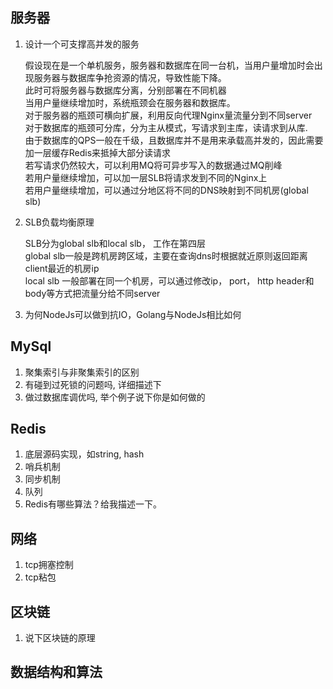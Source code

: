 ## 服务器
1. 设计一个可支撑高并发的服务

    假设现在是一个单机服务，服务器和数据库在同一台机，当用户量增加时会出现服务器与数据库争抢资源的情况，导致性能下降。  
    此时可将服务器与数据库分离，分别部署在不同机器  
    当用户量继续增加时，系统瓶颈会在服务器和数据库。  
    对于服务器的瓶颈可横向扩展，利用反向代理Nginx量流量分到不同server  
    对于数据库的瓶颈可分库，分为主从模式，写请求到主库，读请求到从库.  
    由于数据库的QPS一般在千级，且数据库并不是用来承载高并发的，因此需要加一层缓存Redis来抵掉大部分读请求  
    若写请求仍然较大，可以利用MQ将可异步写入的数据通过MQ削峰  
    若用户量继续增加，可以加一层SLB将请求发到不同的Nginx上  
    若用户量继续增加，可以通过分地区将不同的DNS映射到不同机房(global slb)

2. SLB负载均衡原理

    SLB分为global slb和local slb， 工作在第四层  
    global slb一般是跨机房跨区域，主要在查询dns时根据就近原则返回距离client最近的机房ip  
    local slb 一般部署在同一个机房，可以通过修改ip， port， http header和body等方式把流量分给不同server

3. 为何NodeJs可以做到抗IO，Golang与NodeJs相比如何

## MySql
1. 聚集索引与非聚集索引的区别
2. 有碰到过死锁的问题吗, 详细描述下
3. 做过数据库调优吗, 举个例子说下你是如何做的
## Redis
1. 底层源码实现，如string, hash
2. 哨兵机制
3. 同步机制
4. 队列
5. Redis有哪些算法？给我描述一下。
## 网络
1. tcp拥塞控制
2. tcp粘包
## 区块链
1. 说下区块链的原理
## 数据结构和算法
